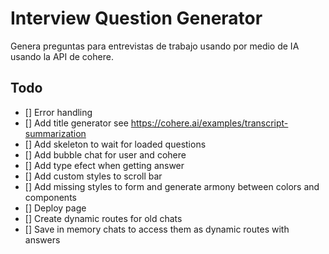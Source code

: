 # Interview Question Generator

Genera preguntas para entrevistas de trabajo usando por medio de IA usando la API de cohere.

## Todo
- [] Error handling
- [] Add title generator see https://cohere.ai/examples/transcript-summarization
- [] Add skeleton to wait for loaded questions
- [] Add bubble chat for user and cohere
- [] Add type efect when getting answer
- [] Add custom styles to scroll bar
- [] Add missing styles to form and generate armony between colors and components
- [] Deploy page
- [] Create dynamic routes for old chats
- [] Save in memory chats to access them as dynamic routes with answers
 
